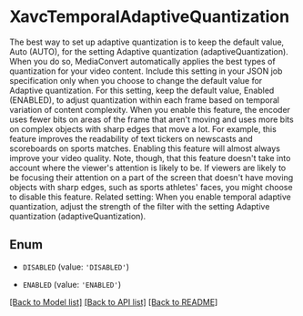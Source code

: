 # XavcTemporalAdaptiveQuantization

The best way to set up adaptive quantization is to keep the default value, Auto (AUTO), for the setting Adaptive quantization (adaptiveQuantization). When you do so, MediaConvert automatically applies the best types of quantization for your video content. Include this setting in your JSON job specification only when you choose to change the default value for Adaptive quantization. For this setting, keep the default value, Enabled (ENABLED), to adjust quantization within each frame based on temporal variation of content complexity. When you enable this feature, the encoder uses fewer bits on areas of the frame that aren't moving and uses more bits on complex objects with sharp edges that move a lot. For example, this feature improves the readability of text tickers on newscasts and scoreboards on sports matches. Enabling this feature will almost always improve your video quality. Note, though, that this feature doesn't take into account where the viewer's attention is likely to be. If viewers are likely to be focusing their attention on a part of the screen that doesn't have moving objects with sharp edges, such as sports athletes' faces, you might choose to disable this feature. Related setting: When you enable temporal adaptive quantization, adjust the strength of the filter with the setting Adaptive quantization (adaptiveQuantization).

## Enum

* `DISABLED` (value: `'DISABLED'`)

* `ENABLED` (value: `'ENABLED'`)

[[Back to Model list]](../README.md#documentation-for-models) [[Back to API list]](../README.md#documentation-for-api-endpoints) [[Back to README]](../README.md)


